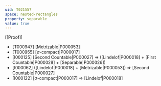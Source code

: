 ```yaml
---
uid: T021557
space: nested-rectangles
property: separable
value: true
---
```

[[Proof]]

* [T000947] [Metrizable|P000053]
* [T000955] [$\sigma$-compact|P000017]
* [I000125] [Second Countable|P000027] => ([Lindelof|P000018] + [First Countable|P000028] + [Separable|P000026])
* [I000062] ([Lindelof|P000018] + [Metrizable|P000053]) => [Second Countable|P000027]
* [I000122] [$\sigma$-compact|P000017] => [Lindelof|P000018]

